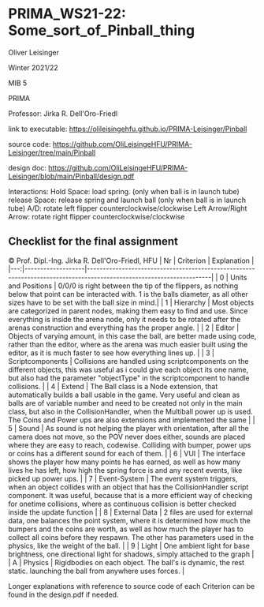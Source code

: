 # PRIMA_WS21-22: Some_sort_of_Pinball_thing
Oliver Leisinger

Winter 2021/22

MIB 5

PRIMA

Professor: Jirka R. Dell'Oro-Friedl

link to executable: https://olileisingehfu.github.io/PRIMA-Leisinger/Pinball

source code: https://github.com/OliLeisingeHFU/PRIMA-Leisinger/tree/main/Pinball

design doc: https://github.com/OliLeisingeHFU/PRIMA-Leisinger/blob/main/Pinball/design.pdf

Interactions:
Hold Space: load spring. (only when ball is in launch tube)
release Space: release spring and launch ball (only when ball is in launch tube)
A/D: rotate left flipper counterclockwise/clockwise
Left Arrow/Right Arrow: rotate right flipper counterclockwise/clockwise

## Checklist for the final assignment
© Prof. Dipl.-Ing. Jirka R. Dell'Oro-Friedl, HFU
| Nr | Criterion       | Explanation                                                                                                              |
|---:|-------------------|---------------------------------------------------------------------------------------------------------------------|
|  0 | Units and Positions | 0/0/0 is right between the tip of the flippers, as nothing below that point can be interacted with. 1 is the balls diameter, as all other sizes have to be set with the ball size in mind.|
|  1 | Hierarchy         | Most objects are categorized in parent nodes, making them easy to find and use. Since everything is inside the arena node, only it needs to be rotated after the arenas construction and everything has the proper angle. |
|  2 | Editor            | Objects of varying amount, in this case the ball, are better made using code, rather than the editor, where as the arena was much easier built using the editor, as it is much faster to see how everything lines up. |
|  3 | Scriptcomponents  | Collisions are handled using scriptcomponents on the different objects, this was useful as i could give each object its one name, but also had the parameter "objectType" in the scriptcomponent to handle collisions. |
|  4 | Extend            | The Ball class is a Node extension, that automatically builds a ball usable in the game. Very useful and clean as balls are of variable number and need to be created not only in the main class, but also in the CollisionHandler, when the Multiball power up is used. The Coins and Power ups are also extensions and implemented the same |
|  5 | Sound             | As sound is not helping the player with orientation, after all the camera does not move, so the POV never does either, sounds are placed where they are easy to reach, codewise. Colliding with bumper, power ups or coins has a different sound for each of them. |
|  6 | VUI               | The interface shows the player how many points he has earned, as well as how many lives he has left, how high the spring force is and any recent events, like picked up power ups. |
|  7 | Event-System      | The event system triggers, when an object collides with an object that has the CollisionHandler script component. It was useful, because that is a more efficient way of checking for onetime collisions, where as continuous collision is better checked inside the update function |
|  8 | External Data     | 2 files are used for external data, one balances the point system, where it is determined how much the bumpers and the coins are worth, as well as how much the player has to collect all coins before they respawn. The other has parameters used in the physics, like the weight of the ball. |
|  9 | Light             | One ambient light for base brightness, one directional light for shadows, simply attached to the graph |
|  A | Physics           | Rigidbodies on each object. The ball's is dynamic, the rest static. launching the ball from anywhere uses forces. |

Longer explanations with reference to source code of each Criterion can be found in the design.pdf if needed.